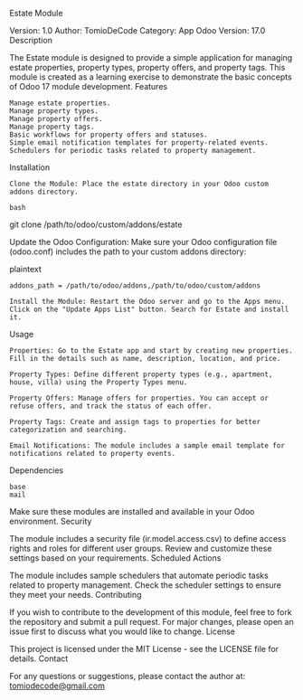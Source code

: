 Estate Module

Version: 1.0
Author: TomioDeCode
Category: App
Odoo Version: 17.0
Description

The Estate module is designed to provide a simple application for managing estate properties, property types, property offers, and property tags. This module is created as a learning exercise to demonstrate the basic concepts of Odoo 17 module development.
Features

    Manage estate properties.
    Manage property types.
    Manage property offers.
    Manage property tags.
    Basic workflows for property offers and statuses.
    Simple email notification templates for property-related events.
    Schedulers for periodic tasks related to property management.

Installation

    Clone the Module: Place the estate directory in your Odoo custom addons directory.

    bash

git clone <repository-url> /path/to/odoo/custom/addons/estate

Update the Odoo Configuration: Make sure your Odoo configuration file (odoo.conf) includes the path to your custom addons directory:

plaintext

    addons_path = /path/to/odoo/addons,/path/to/odoo/custom/addons

    Install the Module: Restart the Odoo server and go to the Apps menu. Click on the "Update Apps List" button. Search for Estate and install it.

Usage

    Properties: Go to the Estate app and start by creating new properties. Fill in the details such as name, description, location, and price.

    Property Types: Define different property types (e.g., apartment, house, villa) using the Property Types menu.

    Property Offers: Manage offers for properties. You can accept or refuse offers, and track the status of each offer.

    Property Tags: Create and assign tags to properties for better categorization and searching.

    Email Notifications: The module includes a sample email template for notifications related to property events.

Dependencies

    base
    mail

Make sure these modules are installed and available in your Odoo environment.
Security

The module includes a security file (ir.model.access.csv) to define access rights and roles for different user groups. Review and customize these settings based on your requirements.
Scheduled Actions

The module includes sample schedulers that automate periodic tasks related to property management. Check the scheduler settings to ensure they meet your needs.
Contributing

If you wish to contribute to the development of this module, feel free to fork the repository and submit a pull request. For major changes, please open an issue first to discuss what you would like to change.
License

This project is licensed under the MIT License - see the LICENSE file for details.
Contact

For any questions or suggestions, please contact the author at: tomiodecode@gmail.com
